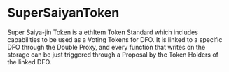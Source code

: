 # SuperSaiyanToken

Super Saiya-jin Token is a ethItem Token Standard which includes capabilities to be used as a Voting Tokens for DFO.
It is linked to a specific DFO through the Double Proxy, and every function that writes on the storage can be just triggered
through a Proposal by the Token Holders of the linked DFO.
